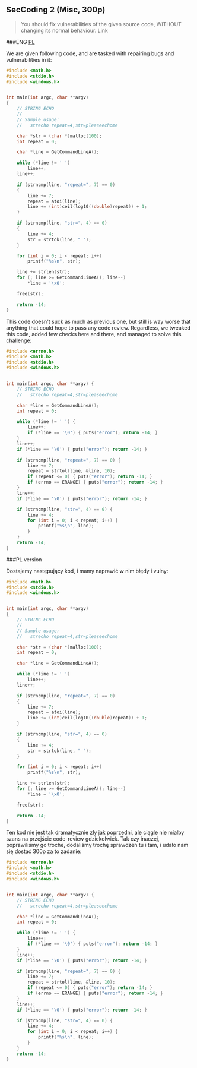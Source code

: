 ﻿## SecCoding 2 (Misc, 300p)

> You should fix vulnerabilities of the given source code, WITHOUT changing its normal behaviour. Link 

###ENG
[PL](#pl-version)

We are given following code, and are tasked with repairing bugs and vulnerabilities in it:

```cpp
#include <math.h>
#include <stdio.h>
#include <windows.h>


int main(int argc, char **argv)
{
	// STRING ECHO
	//
	// Sample usage:
	//   strecho repeat=4,str=pleaseechome

	char *str = (char *)malloc(100);
	int repeat = 0;

	char *line = GetCommandLineA();

	while (*line != ' ')
		line++;
	line++;

	if (strncmp(line, "repeat=", 7) == 0)
	{
		line += 7;
		repeat = atoi(line);
		line += (int)ceil(log10((double)repeat)) + 1;
	}

	if (strncmp(line, "str=", 4) == 0)
	{
		line += 4;
		str = strtok(line, " ");
	}

	for (int i = 0; i < repeat; i++)
		printf("%s\n", str);

	line += strlen(str);
	for (; line >= GetCommandLineA(); line--)
		*line = '\x0';

	free(str);

	return -14;
}
```

This code doesn't suck as much as previous one, but still is way worse that anything that could hope to pass any code review.
Regardless, we tweaked this code, added few checks here and there, and managed to solve this challenge:

```cpp
#include <errno.h>
#include <math.h>
#include <stdio.h>
#include <windows.h>


int main(int argc, char **argv) {
	// STRING ECHO
	//   strecho repeat=4,str=pleaseechome

	char *line = GetCommandLineA();
    int repeat = 0;

	while (*line != ' ') {
		line++;
        if (*line == '\0') { puts("error"); return -14; }
    }
	line++;
    if (*line == '\0') { puts("error"); return -14; }

	if (strncmp(line, "repeat=", 7) == 0) {
		line += 7;
		repeat = strtol(line, &line, 10);
        if (repeat <= 0) { puts("error"); return -14; }
        if (errno == ERANGE) { puts("error"); return -14; }
	}
    line++;
    if (*line == '\0') { puts("error"); return -14; }

	if (strncmp(line, "str=", 4) == 0) {
		line += 4;
        for (int i = 0; i < repeat; i++) {
            printf("%s\n", line);
        }
	}
	return -14;
}
```

###PL version

Dostajemy następujący kod, i mamy naprawić w nim błędy i vulny:

```cpp
#include <math.h>
#include <stdio.h>
#include <windows.h>


int main(int argc, char **argv)
{
	// STRING ECHO
	//
	// Sample usage:
	//   strecho repeat=4,str=pleaseechome

	char *str = (char *)malloc(100);
	int repeat = 0;

	char *line = GetCommandLineA();

	while (*line != ' ')
		line++;
	line++;

	if (strncmp(line, "repeat=", 7) == 0)
	{
		line += 7;
		repeat = atoi(line);
		line += (int)ceil(log10((double)repeat)) + 1;
	}

	if (strncmp(line, "str=", 4) == 0)
	{
		line += 4;
		str = strtok(line, " ");
	}

	for (int i = 0; i < repeat; i++)
		printf("%s\n", str);

	line += strlen(str);
	for (; line >= GetCommandLineA(); line--)
		*line = '\x0';

	free(str);

	return -14;
}
```

Ten kod nie jest tak dramatycznie zły jak poprzedni, ale ciągle nie miałby szans na przejście code-review gdziekolwiek.
Tak czy inaczej, poprawiliśmy go troche, dodaliśmy trochę sprawdzeń tu i tam, i udało nam się dostać 300p za to zadanie:

```cpp
#include <errno.h>
#include <math.h>
#include <stdio.h>
#include <windows.h>


int main(int argc, char **argv) {
	// STRING ECHO
	//   strecho repeat=4,str=pleaseechome

	char *line = GetCommandLineA();
    int repeat = 0;

	while (*line != ' ') {
		line++;
        if (*line == '\0') { puts("error"); return -14; }
    }
	line++;
    if (*line == '\0') { puts("error"); return -14; }

	if (strncmp(line, "repeat=", 7) == 0) {
		line += 7;
		repeat = strtol(line, &line, 10);
        if (repeat <= 0) { puts("error"); return -14; }
        if (errno == ERANGE) { puts("error"); return -14; }
	}
    line++;
    if (*line == '\0') { puts("error"); return -14; }

	if (strncmp(line, "str=", 4) == 0) {
		line += 4;
        for (int i = 0; i < repeat; i++) {
            printf("%s\n", line);
        }
	}
	return -14;
}
